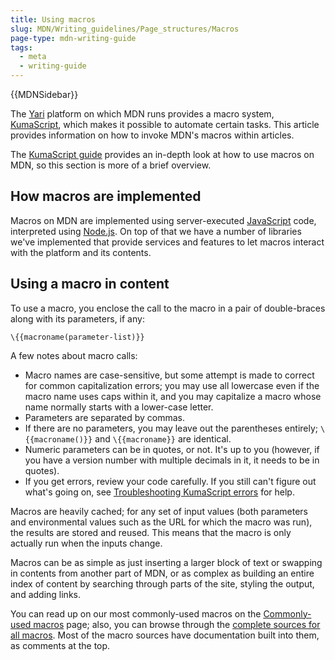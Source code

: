 ```yaml
---
title: Using macros
slug: MDN/Writing_guidelines/Page_structures/Macros
page-type: mdn-writing-guide
tags:
  - meta
  - writing-guide
---
```


{{MDNSidebar}}

The [Yari](/en-US/docs/MDN/Yari) platform on which MDN runs provides a macro system, [KumaScript](/en-US/docs/MDN/Tools/KumaScript), which makes it possible to automate certain tasks. This article provides information on how to invoke MDN's macros within articles.

The [KumaScript guide](/en-US/docs/MDN/Tools/KumaScript) provides an in-depth look at how to use macros on MDN, so this section is more of a brief overview.

## How macros are implemented

Macros on MDN are implemented using server-executed [JavaScript](/en-US/docs/Web/JavaScript) code, interpreted using [Node.js](https://nodejs.org/en/). On top of that we have a number of libraries we've implemented that provide services and features to let macros interact with the platform and its contents.

## Using a macro in content

To use a macro, you enclose the call to the macro in a pair of double-braces along with its parameters, if any:

```plain
\{{macroname(parameter-list)}}
```

A few notes about macro calls:

- Macro names are case-sensitive, but some attempt is made to correct for common capitalization errors; you may use all lowercase even if the macro name uses caps within it, and you may capitalize a macro whose name normally starts with a lower-case letter.
- Parameters are separated by commas.
- If there are no parameters, you may leave out the parentheses entirely; `\{{macroname()}}` and `\{{macroname}}` are identical.
- Numeric parameters can be in quotes, or not. It's up to you (however, if you have a version number with multiple decimals in it, it needs to be in quotes).
- If you get errors, review your code carefully. If you still can't figure out what's going on, see [Troubleshooting KumaScript errors](/en-US/docs/MDN/Tools/KumaScript/Troubleshooting) for help.

Macros are heavily cached; for any set of input values (both parameters and environmental values such as the URL for which the macro was run), the results are stored and reused. This means that the macro is only actually run when the inputs change.

Macros can be as simple as just inserting a larger block of text or swapping in contents from another part of MDN, or as complex as building an entire index of content by searching through parts of the site, styling the output, and adding links.

You can read up on our most commonly-used macros on the [Commonly-used macros](/en-US/docs/MDN/Writing_guidelines/Page_structures/Macros/Commonly_used_macros) page; also, you can browse through the [complete sources for all macros](https://github.com/mdn/yari/tree/main/kumascript/macros). Most of the macro sources have documentation built into them, as comments at the top.
